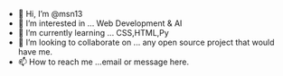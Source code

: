- 👋 Hi, I’m @msn13
- 👀 I’m interested in ... Web Development & AI
- 🌱 I’m currently learning ... CSS,HTML,Py
- 💞️ I’m looking to collaborate on ... any open source project that would have me.
- 📫 How to reach me ...email or message here.

